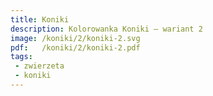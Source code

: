 ```yaml
---
title: Koniki
description: Kolorowanka Koniki – wariant 2
image: /koniki/2/koniki-2.svg
pdf:   /koniki/2/koniki-2.pdf
tags:
 - zwierzeta
 - koniki
---
```

